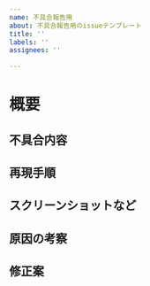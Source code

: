 ```yaml
---
name: 不具合報告用
about: 不具合報告用のissueテンプレート
title: ''
labels: ''
assignees: ''

---
```


# 概要


## 不具合内容


## 再現手順


## スクリーンショットなど


## 原因の考察


## 修正案

